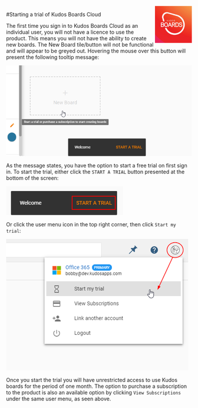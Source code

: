 <img style="float: right" src="/assets/images/boards-logo.jpg" height="100" alt="My Boards" />

#Starting a trial of Kudos Boards Cloud

The first time you sign in to Kudos Boards Cloud as an individual user, you will not have a licence to use the product.
This means you will not have the ability to create new boards. The New Board tile/button will not be functional and will appear to be greyed out. Hovering the mouse over this button will present the following tooltip message:

![example](/assets/boards/unlicensed-my-boards-view.png)

As the message states, you have the option to start a free trial on first sign in.
To start the trial, either click the `START A TRIAL` button presented at the bottom of the screen:

![example](/assets/boards/start-trial-toast.png)

Or click the user menu icon in the top right corner, then click `Start my trial`:

![example](/assets/boards/start-my-trial.png)

Once you start the trial you will have unrestricted access to use Kudos boards for the period of one month. The option to purchase a subscription to the product is also an available option by clicking `View Subscriptions` under the same user menu, as seen above.
